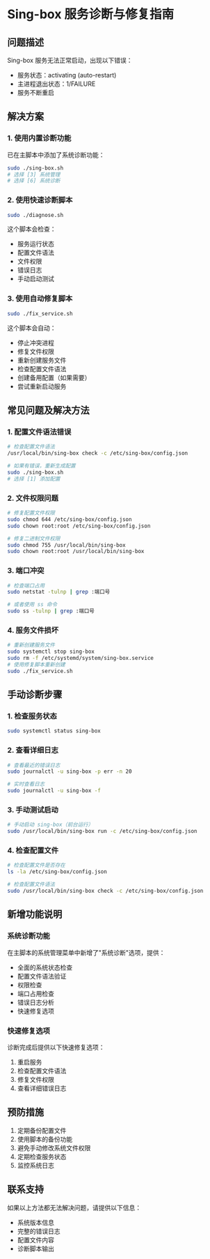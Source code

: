 # Sing-box 服务诊断与修复指南

## 问题描述
Sing-box 服务无法正常启动，出现以下错误：
- 服务状态：activating (auto-restart)
- 主进程退出状态：1/FAILURE
- 服务不断重启

## 解决方案

### 1. 使用内置诊断功能
已在主脚本中添加了系统诊断功能：
```bash
sudo ./sing-box.sh
# 选择 [3] 系统管理
# 选择 [6] 系统诊断
```

### 2. 使用快速诊断脚本
```bash
sudo ./diagnose.sh
```
这个脚本会检查：
- 服务运行状态
- 配置文件语法
- 文件权限
- 错误日志
- 手动启动测试

### 3. 使用自动修复脚本
```bash
sudo ./fix_service.sh
```
这个脚本会自动：
- 停止冲突进程
- 修复文件权限
- 重新创建服务文件
- 检查配置文件语法
- 创建备用配置（如果需要）
- 尝试重新启动服务

## 常见问题及解决方法

### 1. 配置文件语法错误
```bash
# 检查配置文件语法
/usr/local/bin/sing-box check -c /etc/sing-box/config.json

# 如果有错误，重新生成配置
sudo ./sing-box.sh
# 选择 [1] 添加配置
```

### 2. 文件权限问题
```bash
# 修复配置文件权限
sudo chmod 644 /etc/sing-box/config.json
sudo chown root:root /etc/sing-box/config.json

# 修复二进制文件权限
sudo chmod 755 /usr/local/bin/sing-box
sudo chown root:root /usr/local/bin/sing-box
```

### 3. 端口冲突
```bash
# 检查端口占用
sudo netstat -tulnp | grep :端口号

# 或者使用 ss 命令
sudo ss -tulnp | grep :端口号
```

### 4. 服务文件损坏
```bash
# 重新创建服务文件
sudo systemctl stop sing-box
sudo rm -f /etc/systemd/system/sing-box.service
# 使用修复脚本重新创建
sudo ./fix_service.sh
```

## 手动诊断步骤

### 1. 检查服务状态
```bash
sudo systemctl status sing-box
```

### 2. 查看详细日志
```bash
# 查看最近的错误日志
sudo journalctl -u sing-box -p err -n 20

# 实时查看日志
sudo journalctl -u sing-box -f
```

### 3. 手动测试启动
```bash
# 手动启动 sing-box（前台运行）
sudo /usr/local/bin/sing-box run -c /etc/sing-box/config.json
```

### 4. 检查配置文件
```bash
# 检查配置文件是否存在
ls -la /etc/sing-box/config.json

# 检查配置文件语法
sudo /usr/local/bin/sing-box check -c /etc/sing-box/config.json
```

## 新增功能说明

### 系统诊断功能
在主脚本的系统管理菜单中新增了"系统诊断"选项，提供：
- 全面的系统状态检查
- 配置文件语法验证
- 权限检查
- 端口占用检查
- 错误日志分析
- 快速修复选项

### 快速修复选项
诊断完成后提供以下快速修复选项：
1. 重启服务
2. 检查配置文件语法
3. 修复文件权限
4. 查看详细错误日志

## 预防措施

1. 定期备份配置文件
2. 使用脚本的备份功能
3. 避免手动修改系统文件权限
4. 定期检查服务状态
5. 监控系统日志

## 联系支持
如果以上方法都无法解决问题，请提供以下信息：
- 系统版本信息
- 完整的错误日志
- 配置文件内容
- 诊断脚本输出
